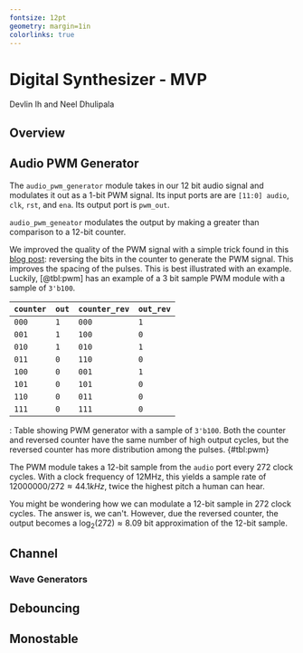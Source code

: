 ```yaml
---
fontsize: 12pt
geometry: margin=1in
colorlinks: true
---
```



# Digital Synthesizer - MVP

Devlin Ih and Neel Dhulipala

## Overview


## Audio PWM Generator

The `audio_pwm_generator` module takes in our 12 bit audio signal and modulates
it out as a 1-bit PWM signal. Its input ports are are `[11:0] audio`, `clk`,
`rst`, and `ena`. Its output port is `pwm_out`.

`audio_pwm_geneator` modulates the output by making a greater than comparison
to a 12-bit counter.

We improved the quality of the PWM signal with a simple trick found in this
[blog post](https://zipcpu.com/dsp/2017/09/04/pwm-reinvention.html): reversing
the bits in the counter to generate the PWM signal. This improves the spacing
of the pulses. This is best illustrated with an example. Luckily, [@tbl:pwm]
has an example of a 3 bit sample PWM module with a sample of `3'b100`.

| `counter` | `out` | `counter_rev` | `out_rev` |
|-----------|-------|---------------|-----------|
| `000`     | `1`   | `000`         | `1`       |
| `001`     | `1`   | `100`         | `0`       |
| `010`     | `1`   | `010`         | `1`       |
| `011`     | `0`   | `110`         | `0`       |
| `100`     | `0`   | `001`         | `1`       |
| `101`     | `0`   | `101`         | `0`       |
| `110`     | `0`   | `011`         | `0`       |
| `111`     | `0`   | `111`         | `0`       |

: Table showing PWM generator with a sample of `3'b100`. Both the counter and
  reversed counter have the same number of high output cycles, but the reversed
  counter has more distribution among the pulses. {#tbl:pwm}

The PWM module takes a 12-bit sample from the `audio` port every 272 clock
cycles. With a clock frequency of 12MHz, this yields a sample rate of
$12000000/272 \approx 44.1kHz$, twice the highest pitch a human can hear.

You might be wondering how we can modulate a 12-bit sample in 272 clock cycles.
The answer is, we can't. However, due the reversed counter, the output becomes
a $\log_2(272) \approx 8.09$ bit approximation of the 12-bit sample.

## Channel

### Wave Generators


## Debouncing


## Monostable

